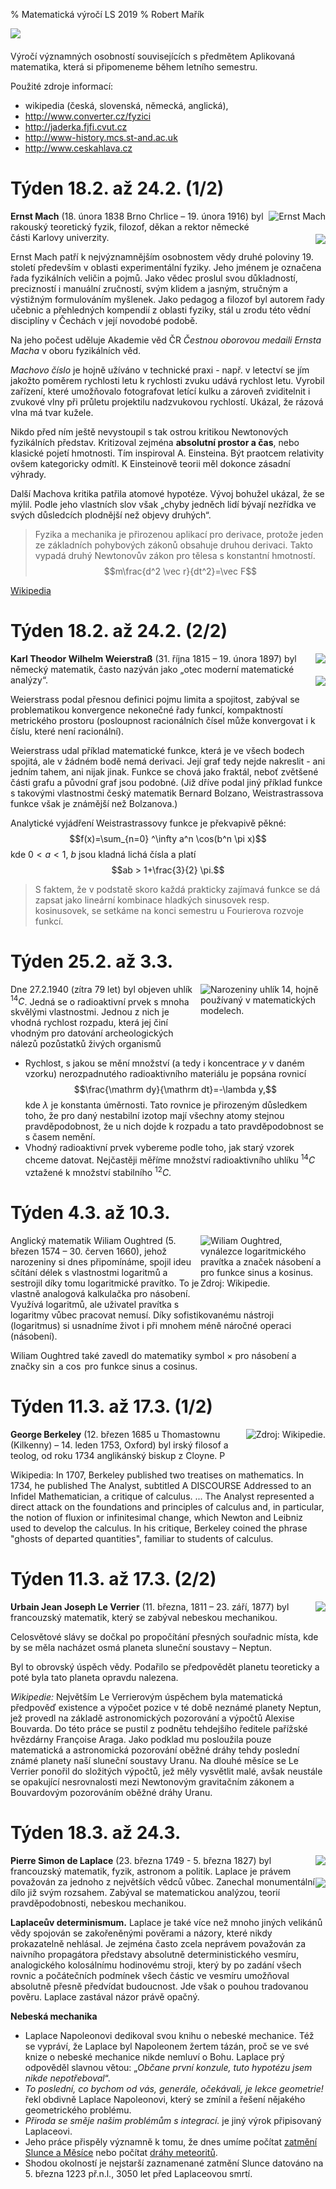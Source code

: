 % Matematická výročí LS 2019
% Robert Mařík


<img src="welcome.jpg" style="display:block; min-width:100%">


Výročí významných osobností souvisejících s předmětem Aplikovaná matematika, která si připomeneme během letního semestru.

Použité zdroje informací: 

* wikipedia (česká, slovenská, německá, anglická), 
* http://www.converter.cz/fyzici
* http://jaderka.fjfi.cvut.cz
* http://www-history.mcs.st-and.ac.uk
* http://www.ceskahlava.cz


<style>
img, .caption {clear: both; max-width:200px; float: right; padding-bottom:20px;}

.caption {display:none;}

p {align:justify;}

h2 {color: #006131; font-size:110%;}
</style>


# Týden 18.2. až 24.2. (1/2)


![Ernst Mach](Mach.jpg)
![](Hornet.jpeg)



**Ernst Mach** (18. února 1838 Brno Chrlice – 19. února 1916) byl rakouský teoretický fyzik, filozof, děkan a rektor německé části Karlovy univerzity.

Ernst Mach patří k nejvýznamnějším osobnostem vědy druhé poloviny
19. století především v oblasti experimentální fyziky. Jeho jménem je
označena řada fyzikálních veličin a pojmů. Jako vědec proslul svou
důkladností, precizností i manuální zručností, svým klidem a jasným,
stručným a výstižným formulováním myšlenek. Jako pedagog a filozof byl
autorem řady učebnic a přehledných kompendií z oblasti fyziky, stál u
zrodu této vědní disciplíny v Čechách v její novodobé podobě.

Na jeho počest uděluje Akademie věd ČR *Čestnou oborovou medaili
Ernsta Macha* v oboru fyzikálních věd.


*Machovo číslo* je hojně užíváno v technické praxi - např. v letectví
se jím jakožto poměrem rychlosti letu k rychlosti zvuku udává rychlost
letu. Vyrobil zařízení, které umožňovalo fotografovat letící kulku a
zároveň zviditelnit i zvukové vlny při průletu projektilu nadzvukovou
rychlostí. Ukázal, že rázová vlna má tvar kužele.

Nikdo před ním ještě nevystoupil s tak ostrou kritikou Newtonových
fyzikálních představ. Kritizoval zejména **absolutní prostor a čas**, nebo
klasické pojetí hmotnosti. Tím inspiroval A. Einsteina.  Být praotcem
relativity ovšem kategoricky odmítl. K Einsteinově teorii měl dokonce
zásadní výhrady.

Další Machova kritika patřila atomové hypotéze. Vývoj bohužel ukázal, že
se mýlil.  Podle jeho vlastních slov však „chyby jedněch lidí bývají
nezřídka ve svých důsledcích plodnější než objevy druhých“.

> Fyzika a mechanika je přirozenou aplikací pro derivace, protože jeden
> ze základních pohybových zákonů obsahuje druhou derivaci. Takto vypadá
> druhý Newtonovův zákon pro tělesa s konstantní hmotností.
> $$m\frac{d^2 \vec r}{dt^2}=\vec F$$

[Wikipedia](http://cs.wikipedia.org/wiki/Ernst_Mach)


# Týden 18.2. až 24.2. (2/2)

![](Weierstrass.jpeg)
![](Weierstrass_function.png)

**Karl Theodor Wilhelm Weierstraß** (31. října 1815 – 19. února 1897) byl německý matematik, často nazýván jako „otec moderní matematické analýzy“.

Weierstrass podal přesnou definici pojmu limita a spojitost, zabýval
se problematikou konvergence nekonečné řady funkcí, kompaktností
metrického prostoru (posloupnost racionálních čísel může konvergovat i
k číslu, které není racionální).


Weierstrass udal příklad matematické funkce, která je ve všech bodech
spojitá, ale v žádném bodě nemá derivaci. Její graf tedy nejde
nakreslit - ani jedním tahem, ani nijak jinak. Funkce se chová jako
fraktál, neboť zvětšené části grafu a původní graf jsou podobné. (Již
dříve podal jiný příklad funkce s takovými vlastnostmi český matematik
Bernard Bolzano, Weistrastrassova funkce však je známější než
Bolzanova.)

Analytické vyjádření Weistrastrassovy funkce je překvapivě pěkné:
$$f(x)=\sum_{n=0} ^\infty a^n \cos(b^n \pi x)$$
kde
$0<a<1$, $b$ jsou kladná lichá čísla a platí
$$ab > 1+\frac{3}{2} \pi.$$

> S faktem, že v podstatě skoro každá prakticky zajímavá funkce se dá
> zapsat jako lineární kombinace hladkých sinusovek resp. kosinusovek,
> se setkáme na konci semestru u Fourierova rozvoje funkcí.


# Týden 25.2. až 3.3.

![Narozeniny uhlík 14, hojně používaný v matematických modelech.](dort.jpg)

Dne 27.2.1940 (zítra 79 let) byl objeven uhlík $^{14}C$. Jedná se o radioaktivní prvek s mnoha skvělými vlastnostmi. Jednou z nich je vhodná rychlost rozpadu, která jej činí vhodným pro datování  archeologických nálezů pozůstatků živých organismů

* Rychlost, s jakou se mění množství (a tedy i koncentrace $y$ v daném
  vzorku) nerozpadnutého radioaktivního materiálu je popsána rovnicí
  $$\frac{\mathrm dy}{\mathrm dt}=-\lambda y,$$
  kde $\lambda$ je konstanta úměrnosti. Tato rovnice je přirozeným
  důsledkem toho, že pro daný nestabilní izotop mají všechny atomy
  stejnou pravděpodobnost, že u nich dojde k rozpadu a tato
  pravděpodobnost se s časem nemění.
* Vhodný radioaktivní prvek vybereme podle toho, jak starý vzorek
  chceme datovat. Nejčastěji měříme množství radioaktivního uhlíku
  $^{14}C$ vztažené k množství stabilního $^{12}C$. 




# Týden 4.3. až 10.3.  

![Wiliam Oughtred, vynálezce logaritmického pravítka a značek násobení a pro funkce sinus a kosinus. Zdroj: Wikipedie.](Oughtred.jpg)


Anglický matematik Wiliam Oughtred (5. březen 1574 – 30. červen 1660),
jehož narozeniny si dnes připomínáme, spojil ideu sčítání délek s
vlastnostmi logaritmů a sestrojil díky tomu logaritmické pravítko. To
je vlastně analogová kalkulačka pro násobení. Využívá logaritmů, ale
uživatel pravítka s logaritmy vůbec pracovat nemusí. Díky
sofistikovanému nástroji (logaritmus) si usnadníme život i při mnohem
méně náročné operaci (násobení).

Wiliam Oughtred také zavedl do matematiky symbol $\times$ pro násobení
a značky $\sin$ a $\cos$ pro funkce sinus a cosinus.

# Týden 11.3. až 17.3. (1/2)

![Zdroj: Wikipedie.](Berkeley.jpg)


**George Berkeley** (12. březen 1685 u Thomastownu (Kilkenny) – 14. leden 1753, Oxford) byl irský filosof a teolog, od roku 1734 anglikánský biskup z Cloyne. P

Wikipedia: In 1707, Berkeley published two treatises on
mathematics. In 1734, he published The Analyst, subtitled A DISCOURSE
Addressed to an Infidel Mathematician, a critique of calculus. ...
The Analyst represented a direct attack on the foundations and
principles of calculus and, in particular, the notion of fluxion or
infinitesimal change, which Newton and Leibniz used to develop the
calculus. In his critique, Berkeley coined the phrase "ghosts of
departed quantities", familiar to students of calculus.

</div>

# Týden 11.3. až 17.3.  (2/2)

![](Verrier.jpg)

**Urbain Jean Joseph Le Verrier** (11. března, 1811 – 23. září, 1877)
  byl francouzský matematik, který se zabýval nebeskou mechanikou.

Celosvětové slávy se dočkal po propočítání přesných souřadnic místa,
kde by se měla nacházet osmá planeta sluneční soustavy – Neptun.

Byl to obrovský úspěch vědy. Podařilo se předpovědět planetu
teoreticky a poté byla tato planeta opravdu nalezena.

*Wikipedie:* Největším Le Verrierovým úspěchem byla matematická předpověď existence
a výpočet pozice v té době neznámé planety Neptun, jež provedl na
základě astronomických pozorování a výpočtů Alexise Bouvarda. Do této
práce se pustil z podnětu tehdejšího ředitele pařížské hvězdárny
Françoise Araga. Jako podklad mu posloužila pouze
matematická a astronomická pozorování oběžné dráhy tehdy poslední
známé planety naší sluneční soustavy Uranu. Na dlouhé měsíce se Le
Verrier ponořil do složitých výpočtů, jež měly vysvětlit malé, avšak
neustále se opakující nesrovnalosti mezi Newtonovým gravitačním
zákonem a Bouvardovým pozorováním oběžné dráhy Uranu.



# Týden 18.3. až 24.3.


![](Laplace.jpg)
![](bolid.jpg)


**Pierre Simon de Laplace** (23. března 1749 - 5. března 1827) byl francouzský matematik, fyzik, astronom a politik. 
Laplace je právem považován za jednoho z největších vědců
vůbec. Zanechal monumentální dílo již svým rozsahem.  Zabýval se
matematickou analýzou, teorií pravděpodobnosti, nebeskou mechanikou.

**Laplaceův determinismum.** Laplace je také více než mnoho jiných
velikánů vědy spojován se zakořeněnými pověrami a názory, které nikdy
prokazatelně nehlásal. Je zejména často zcela neprávem považován za
naivního propagátora představy absolutně deterministického vesmíru,
analogického kolosálnímu hodinovému stroji, který by po zadání všech
rovnic a počátečních podmínek všech částic ve vesmíru umožňoval
absolutně přesně předvídat budoucnost. Jde však o pouhou tradovanou
pověru. Laplace zastával názor právě opačný.

**Nebeská mechanika**

* Laplace Napoleonovi dedikoval svou knihu o nebeské mechanice. Též se
  vypráví, že Laplace byl Napoleonem žertem tázán, proč se ve své
  knize o nebeské mechanice nikde nemluví o Bohu. Laplace prý
  odpověděl slavnou větou: „*Občane první konzule, tuto hypotézu jsem
  nikde nepotřeboval*“.
* *To poslední, co bychom od vás, generále, očekávali, je lekce
   geometrie!* řekl obdivně Laplace Napoleonovi, který se zmínil a
   řešení nějakého geometrického problému.
* *Přiroda se směje našim problémům s integrací.* je jiný výrok připisovaný Laplaceovi.
* Jeho práce přispěly významně k tomu, že dnes umíme počítat [zatmění
  Slunce a Měsíce](http://astro.sci.muni.cz/zatmeni/)  nebo počítat [dráhy
  meteoritů](http://www.astro.cz/clanek/6538).
* Shodou okolností je nejstarší zaznamenané zatmění Slunce datováno na 5. března 1223 př.n.l., 3050 let před Laplaceovou smrtí.







<!-- 
# Týden 26.2. až 4.3.  (1/2)


![](Cantor.jpg)

**Georg Ferdinand Ludwig Philipp Cantor** 
(3. března 1845 Petrohrad až 6. ledna, 1918 Halle), byl významný německý
matematik a logik.

Definoval reálná čísla!

Zakladel teorie množiny. Studoval "škaredé" množiny (např. Cantorovo
diskontinuum), dnes zahrnuté mezi fraktály.

Dokázal větu dnes pojmenovanou po něm, která říká, že (silně
zjednodušeno) množina všech podmnožin dané množiny obsahuje více prvků
než původní množina. To je celkem zřejmé pro konečné množiny, ale
revolučnost této věty je v tom, že platí i pro nekonečné množiny. V
konečném důsledku to znamená, že existuje více nekonečen než jedno.
Dokázal větu, že počet bodů na úsečce je „stejný“ jako počet bodů ve
čtverci resp. v krychli jakékoli (spočetné) dimenze. Je to natolik
paradoxní tvrzení, že i sám Cantor se svému důkazu podivoval a napsal
Dedekindovi: Vidím to před sebou, ale nemohu tomu uvěřit.

# Týden 26.2. až 4.3.  (2/2)


![](Hamann.jpg)
![](meR27.jpg)
![](Curta.jpg)

**Christel Hamann**
(27. února 1870 až 9. června 1948) německý inženýr.

* sestrojil hned několik konstrukčně odlišných komerčně úspěšných kalkulátorů, které dokázaly samočinně dělit,
* sestrojil první kalkulátor který dokázal všechny čtyři základní aritmetické operace provádět plně automaticky, bez zásahu uživatele (Mercedes Euklid)
* sestrojil kalkulátor velice kompaktního provedení, který později sloužil jako předobraz prvního (a jediného) kapesního mechanického kalkulátoru (Curta vynálezce Curta Herzstarka).



# Týden 5.3. až 11.3.  (2/3)

![](Bush.jpg)

**Vannevar Bush** (11. března 1890 – 30. června 1974) byl americký
vědec, státní úředník, vizionář, profesor MIT, viceprezident MIT a
děkan z jedné fakult.

V roce 1927 zkonstruoval analyzátor diferenciálních rovnic --
mechanický počítač na řešení diferenciálních rovnic a jejich soustav.

[Video 1](https://youtu.be/TQj3PsSDoUo), [Video 2](https://youtu.be/hIinz4fKGpo)

Účastnil se projektu Manhattan.  Patřil mezi nejvlivnější vědce ve
Spojených státech amerických. Byl tak významný, že o něm tehdy jeden z
vědců prohlásil: „Z mužů, jejichž smrt by pro USA byla v létě 1940
největší katastrofou, by byl na prvním místě pan prezident a
Dr. Vannevar Bush na místě druhém či třetím.“

V roce 1945 navrhl projekt zařízení Memex, fungujícího na princípu
hypertextu. Tím se zařadil mezi vizionáře, kteří nastínili funkci
dnešního Internetu.


# Týden 5.3. až 11.3.  (3/3)


![](Gamow.jpg)

**George Gamow** (4. března 1904 – 20. srpna 1968) byl americký fyzik
  původem z Ukrajiny. Zabýval se kvantovou mechanikou, atomovou a
  jadernou fyzikou, astrofyzikou a kosmologií. Koncem 40.let také
  předpověděl, že by celý vesmír mělo rovnoměrně vyplňovat chladné
  mikrovlnné záření, které je pozůstatkem prvotního výbuchu. Jeho
  revoluční myšlenka: ,,Náš vesmír je vlastně obrovská exploze, která
  pokračuje dodnes!" Jako první přišel s teorií vzniku vesmíru, kterou
  jeho odpůrce Hoyle posměšně označil jako „velký třesk“.

George Gamow byl velkým popularizátorem moderní fyziky a vědy vůbec. V
zimě roku 1938 napsal krátkou, vědecko-fantastickou povídku, v níž se
pokoušel populárně vysvětlit základní myšlenky teorie zakřiveného
prostoru a expandujícího vesmíru. V povídce se rozhodl zvětšit
existující relativistické efekty do takové míry, aby je mohl snadno
pozorovat hrdina povídky C.G.H. Tompkins, bankovní úředník zajímající
se o moderní vědu (iniciály pana Tompkinse vznikly ze tří základních
fyzikálních konstant – rychlosti světla c, gravitační konstanty G a
Planckovy kvantové konstanty h).

Tak se v časopise Discovery objevila řada povídek o panu Tompkinsovi,
v nichž byla popularizována teorie relativity a kvantová teorie. V
roce 1940 vydavatelství navrhlo Gamowovi, aby články dále rozšířil o
několik dalších povídek a vydal je jako knihu. Kniha vyšla pod názvem
Pan Tompkins v říši divů v roce 1940. Kniha vyšla i v češtině.


# Týden 12.3. až 18.3.


![](Einstein.jpg)
![](Einstein_vysvedceni.jpg)


**Albert Einstein** (14. 3. 1879 – 18. 4. 1955) byl teoretický fyzik,
jeden z nejvýznamnějších vědců všech dob. Poté, co zformuloval
obecnou teorii relativity, se stal známým po celém světě, což je pro
vědce nevídaný úspěch. V pozdějších letech jeho sláva zastínila
ostatní vědce a Einstein se stal synonymem pro člověka s velmi vysokou
inteligencí nebo zkrátka génia. 

Nobelovu cenu získal Albert Einstein v roce 1922 za objev zákona
fotoelektrického jevu. I když k tomu Královská švédská akademie
zároveň dodala poněkud neurčité zdůvodnění, které znělo “jako uznání
za práce pro rozvoj teoretické fyziky”, jeho teorie relativity, jeden
z nejbrilantnějších objevů lidského ducha, nikdy Nobelovou cenou
oceněna nebyla.



Jde o jednoho z mála vědců, jehož tvář je slavnější než tvář hereček
či politiků. Není tedy divu, že si Einsteinovo jméno vypůjčují různé
anekdoty, příběhy, legendy. 
Rozšířeným mýtem je, že se Einstein **nedostal na vysokou školu**.
Skutečnost je taková, že se na prestižní švýcarskou vysokou školu
hlásil v patnácti letech, tedy s dvouletým předstihem, což staví jeho
výkon u přijímacího řízení do zcela jiného světla.
Další mýtus tvrdí, že Einstein **propadal z matematiky**. I samotný Einstein se v roce 1935 pobavil, když mu kolega na
Princentonské univerzitě ukázal článek v novinách: "Největší žijící
  matematik propadal z matematiky." 
Původ mýtu o propadajícím Einsteinovi je v odlišném systému známkování
v tehdejší době. Einsteinovo maturitní vysvědčení totiž hodnotí
výborný výsledek šestkou, zatímco jednička je známkou nejhorší.
**Z matematiky, fyziky, geometrie i deskriptivní geometrie měl
  u maturity Einstein šestky, tedy prošel na výbornou.**


# Týden 26.3. až 1.4. (1/3)

![](Newton.jpg)


**Isaac Newton** (25. 12. 1642 – 20.3. 1727 v Londýně - bráno podle
  kalendáře platného v Newtonově době, 4. ledna 1643 až 31.3. 1727
  podle současného kalendáře) byl anglický fyzik, matematik, astronom,
  přírodní filosof, alchymista a teolog, jenž bývá často považován za
  jednu z nejvlivnějších osob v dějinách lidstva. Jeho publikace
  Philosophiæ Naturalis Principia Mathematica, vydaná v roce 1687,
  položila základy klasické mechaniky a dnes bývá řazena mezi
  nejdůležitější knihy v historii vědy. Newton v ní popisuje zákon
  všeobecné gravitace a tři zákony pohybu, které se na další tři
  staletí staly základem vědeckého pohledu na fyzický vesmír. Newton
  propojil Keplerovy zákony pohybu planet s vlastní teorií gravitace a
  dokázal, že pohyb předmětů na Zemi se řídí stejnými pravidly jako
  pohyb vesmírných těles.


> Jestliže jsem viděl dále, bylo to proto, že jsem stál na ramenou obrů.


Úspěšně vedl anglickou Královskou společnost, jež se stala v jeho době
nejprestižnější vědeckou institucí světa.

## Druhý Newtonův zákon (zákon síly)

*Jestliže na těleso působí síla, pak se těleso pohybuje se zrychlením,
které je přímo úměrné působící síle a nepřímo úměrné hmotnosti
tělesa.*

Obecněji bývá zákon síly vyjadřován tak, že síla $\vec{F}$ je rovna
časové změně hybnosti $\vec{p}$, což lze matematicky vyjádřit jako
$\vec{F}=\frac{\mathrm{d} \vec{p}}{\mathrm{d}t}$. Protože
$\vec{p}=m\vec{v}$, $m$ je v newtonovské fyzice konstantní a $\vec{v}=\frac{\mathrm{d}\vec r}{\mathrm {d}t}$, dostáváme
$\vec{F}=m\frac{\mathrm{d^2} \vec{r}}{\mathrm{d}t^2}=m\ddot{\vec{r}}$. 

# Týden 26.3. až 1.4. (2/3)

![](kometa.jpg)

* Dne 27.3.2134 bude výrazné přiblížení Halleyovy komety slibující úchvatnou podívanou (odhad chyby je v řádu hodin).
* Do té doby bude ještě přiblížení v roce 2061, kdy ale bude špatně pozorovatelná.
* V roce 2134 dojde vinou výrazného přiblížení k ovlivnění dráhy komety a další dráha je predikována již s velkou nejistotou.


# Týden 26.3. až 1.4. (3/3)

![](srw.jpg)

![](hidden_figures.jpg)

Dne 1. dubna 1952 byl podán patent US2736494 A na kalkulátor, který uměl
plně automaticky počítat druhou odmocninu. Naprosto udivil svět, do té
doby se odmocnina počítala velmi komplikovaně a zdlouhavě opakovaným
odečítáním a využitím vztahu
$$\sum_{i=1}^n (2i-1)=n^2,$$
který říká, že součet prvních $n$ lichých čísel je roven $n^2$. 

Kalkulátor Friden je krátce k vidění ve filmu Skrytá čísla (do kin v
ČR zatím nešel).

Friden SRW ve skutečnosti počítal odmocninu také zdlouhavě a postupným
odečítáním, ale pracoval plně automaticky a počítal podle vztahu
$$\sum_{i=1}^n (10i-5)=5n^2,$$ tj. používal pětinásobek výše uvedeného
vzorce. Důvod je ten, že posloupnost $$1,\ 3,\ 5,\ 7,\ 9,\ 11,\ 13,\
15,\ 17,\ 19$$ je komplikovanější, než její pětinásobky $$5,\ 15,\ 25,\
35,\ 45,\ 55,\ 65,\ 75,\ 85,\ 95.$$


# Týden 9.4. až 15.4.

![](Euler.jpg)


**Leonhard Paul Euler** 
(15. dubna 1707 Basilej, Švýcarsko – 18. září 1783 Petrohrad, Rusko)
byl švýcarský matematik a fyzik. Je považován za nejlepšího matematika
18. století a za jednoho z nejlepších matematiků vůbec. Eulerův vliv
na matematiku vyjadřuje výrok připisovaný Pierru Simonu de Laplaceovi:
*„Čtěte Eulera, čtěte Eulera, je to učitel nás všech.“*

Eulerovo dílo nemá v matematice obdoby. Napsal 865 prací, od
jednotlivých pojednání po rozsáhlé učebnice. Jeho díla se vyznačují
přesným vyjadřováním a přehlednou symbolikou - dnešní způsob značení
matematických pojmů je téměř stejný jako Eulerův.

Jako první použil pojem „imaginární číslo“ pro druhou odmocninu ze
záporného čísla. Zavedl například označení $f(x)$ pro funkci.

Jeho a Fermatovy práce s obrovskými prvočísly (v té době pro praktické
aplikace nepoužitelné) jsou dnes základem alogritmů pro bezpečnou komunikaci
na Internetu.

Během kariéry se Eulerovi zhoršil zrak, ke konci života byl téměř
slepý.  Jeho slepota neměla ale téměř žádný vliv na jeho produktivitu,
kompenzoval ji svými počtářskými schopnostmi a fotografickou pamětí.

# Týden 23.4. až 29.5.


![](Godel.png)


**Kurt Gödel** (28. dubna 1906, Brno – 14. ledna 1978, Princeton, USA)
byl matematik rakouského původu, který se stal jedním z
nejvýznamnějších logiků všech dob. Významné jsou i jeho příspěvky ve
fyzice a ve filosofii matematiky.

V roce 1931 publikoval dvě věty o neúplnosti axiomatických formálních
systémů s aritmetikou. Prostřednictvím těchto vět ukázal, že není
možné navrhnout soubor axiomů, které by byly dostačující pro
zodpovězení každé otázky, kterou lze klást a formulovat uvnitř
formálního systému s aritmetikou. Tyto věty ukončily více než
padesátileté úsilí logiků a matematiků úplně formalizovat matematiku: vždy zůstanou nedokazatelná tvrzení a navíc není možno uvnitř axiomatického systému dokázat jeho  bezespornost.

Gödelův výsledek znamenal zlom v matematice 20. století, neboť ukázal, že v principu nikdy nebude možné sestrojit počítač a program, který by zodpověděl všechny matematické otázky.

Jako docent a později profesor na Institutu pokročilých studií v
Princetonu se intenzivně věnoval filosofii a pod vlivem Alberta
Einsteina, svého tamějšího blízkého přítele, i fyzice. 
Originálním způsobem obohatil Einsteinovu obecnou teorii relativity
formulováním a nalezením kosmologického modelu rotujícího vesmíru
umožňujícího **cestování časem**. Otevřel tak dodnes neuzavřené diskuse o
tom, zda takové cestování neodporuje fyzikálním či filozofickým
principům, popř. zda by mohlo být technicky realizováno.

Stal se legendou pro své objevy a vyhledávanou osobou, od níž se
očekávaly další převratné výsledky. To nemělo dobrý vliv na plachého,
uzavřeného a pečlivého až puntičkářského samotáře, kterým se postupně
stal. Chatrné zdraví, traumatizující
zážitky z období nacismu i tlak na výkon člověka s pověstí génia se
podepsaly na jeho psychosomatických potížích, které se stářím a
odchodem vrstevníků a blízkých přátel prohlubovaly.

-->
<!--

# Týden 20.2. až 26.2.
![](Gauss.jpg)

**Johann Carl Friedrich Gauss** (30. dubna 1777 – 23. února 1855) byl
  slavný německý matematik a fyzik. Zabýval se mimo jiné geometrií,
  matematickou analýzou, teorií čísel, astronomií, elektrostatikou,
  geodézií a optikou. Silně ovlivnil většinu z těchto oborů.


  Svými současníky byl nazýván **kníže matematiků**. Měl spíše
  samotářskou povahu, nevyhledával zábavu ve společnosti, pracoval i
  bydlel na hvězdárně, měl málo přátel, ale vřelá přátelství. Takřka
  necestoval ani po Německu, vedl však velmi rozsáhlou korespondenci.


Gaussem vyvinutá metoda výpočtu eliptických oběžných drah planet mu
umožnila stanovit polohu asteroidu Ceres s takovou přesností, že byl
1. ledna 1802 na nebi nalezen téměř celý rok po tom, co se ztratil
teleskopům pozorovatelů. Tento úspěch se stal neuvěřitelnou senzací a
učinil Gausse známým po celé Evropě jako nejlepšího astronoma v
lidské historii!

Koluje spousta historek o jeho brzké genialitě. Známým příběhem je
epizoda s učitelem J. G. Büttnerem na základní škole, který svým žákům
zadal, aby se pokusili spočítat součet všech čísel od 1 do 100. Mladý
Gauss odpověděl během chvilky, čímž udivil nejen Büttnera, ale i jeho
asistenta Martina Bartelse. Gauss si uvědomil, že sečtením opačných
prvků z řady čísel dostane vždy stejný výsledek: $1 + 100 = 101$, $2 +
99 = 101$, $3 + 98 = 101$, atd., což dohromady dává $50 \times 101 =
5050$.

O všech histrokách z Gaussova života se dá pochybovat, jeho genialita
je však nezpochybnitelná.  Při výpočtech údajně nepoužíval
logaritmické tabulky, protože by jej zdržovaly. Raději logaritmy
počítal z hlavy.

# Týden 27.2. až 5.3. (1/2)



# Týden 27.2. až 5.3. (2/2)


![](Gamow.jpg)

**George Gamow** (4. března 1904 – 20. srpna 1968) byl americký fyzik
  původem z Ukrajiny. Zabýval se kvantovou mechanikou, atomovou a
  jadernou fyzikou, astrofyzikou a kosmologií. Koncem 40.let také
  předpověděl, že by celý vesmír mělo rovnoměrně vyplňovat chladné
  mikrovlnné záření, které je pozůstatkem prvotního výbuchu. Jeho
  revoluční myšlenka: ,,Náš vesmír je vlastně obrovská exploze, která
  pokračuje dodnes!" Jako první přišel s teorií vzniku vesmíru, kterou
  jeho odpůrce Hoyle posměšně označil jako „velký třesk“.

George Gamow byl velkým popularizátorem moderní fyziky a vědy vůbec. V
zimě roku 1938 napsal krátkou, vědecko-fantastickou povídku, v níž se
pokoušel populárně vysvětlit základní myšlenky teorie zakřiveného
prostoru a expandujícího vesmíru. V povídce se rozhodl zvětšit
existující relativistické efekty do takové míry, aby je mohl snadno
pozorovat hrdina povídky C.G.H. Tompkins, bankovní úředník zajímající
se o moderní vědu (iniciály pana Tompkinse vznikly ze tří základních
fyzikálních konstant – rychlosti světla c, gravitační konstanty G a
Planckovy kvantové konstanty h).

Tak se v časopise Discovery objevila řada povídek o panu Tompkinsovi,
v nichž byla popularizována teorie relativity a kvantová teorie. V
roce 1940 vydavatelství navrhlo Gamowovi, aby články dále rozšířil o
několik dalších povídek a vydal je jako knihu. Kniha vyšla pod názvem
Pan Tompkins v říši divů v roce 1940. Kniha vyšla i v češtině.



# Týden 14.3. až 20.3.


# Týdny 20.3. až 3.4. (1/2)


![](Newton.jpg)


**Isaac Newton** (25. 12. 1642 – 20.3. 1727 v Londýně - bráno podle
  kalendáře platného v Newtonově době, 31.3. 1727 podle současného
  kalendáře) byl anglický
  fyzik, matematik, astronom, přírodní filosof, alchymista a teolog,
  jenž bývá často považován za jednu z nejvlivnějších osob v dějinách
  lidstva. Jeho publikace Philosophiæ Naturalis Principia Mathematica,
  vydaná v roce 1687, položila základy klasické mechaniky a dnes bývá
  řazena mezi nejdůležitější knihy v historii vědy. Newton v ní
  popisuje zákon všeobecné gravitace a tři zákony pohybu, které se na
  další tři staletí staly základem vědeckého pohledu na fyzický
  vesmír. Newton propojil Keplerovy zákony pohybu planet s vlastní
  teorií gravitace a dokázal, že pohyb předmětů na Zemi se řídí
  stejnými pravidly jako pohyb vesmírných těles.

Úspěšně vedl anglickou Královskou společnost, jež se stala v jeho době
nejprestižnější vědeckou institucí světa.

## Druhý Newtonův zákon (zákon síly)

*Jestliže na těleso působí síla, pak se těleso pohybuje se zrychlením, které je přímo úměrné působící síle a nepřímo úměrné hmotnosti tělesa.*

Obecněji bývá zákon síly vyjadřován tak, že síla $\vec{F}$ je rovna
časové změně hybnosti $\vec{p}$, což lze matematicky vyjádřit jako
$\vec{F}=\frac{\mathrm{d} \vec{p}}{\mathrm{d}t}$. Protože
$\vec{p}=m\vec{v}$, $m$ je v newtonovské fyzice konstantní a $\vec{v}=\frac{\mathrm{d}\vec r}{\mathrm {d}t}$, dostáváme
$\vec{F}=m\frac{\mathrm{d^2} \vec{r}}{\mathrm{d}t^2}=m\ddot{\vec{r}}$. 


# Týden 20.3. až 3.4. (2/2)

![](srw.jpg)

![](hidden_figures.jpg)


Dne 1. dubna 1952 byl podán patent US2736494 A na kalkulátor, který uměl
plně automaticky počítat druhou odmocninu. Naprosto udivil svět, do té
doby se odmocnina počítala velmi komplikovaně a zdlouhavě opakovaným
odečítáním a využitím vztahu
$$\sum_{i=1}^n (2i-1)=n^2,$$
který říká, že součet prvních $n$ lichých čísel je roven $n^2$. 

Kalkulátor Friden je krátce k vidění ve filmu Skrytá čísla (do kin květen
2017).

Friden SRW ve skutečnosti počítal odmocninu také zdlouhavě a postupným
odečítáním, ale pracoval plně automaticky a počítal podle vztahu
$$\sum_{i=1}^n (10i-5)=5n^2,$$ tj. používal pětinásobek výše uvedeného
vzorce. Důvod je ten, že posloupnost $$1,\ 3,\ 5,\ 7,\ 9,\ 11,\ 13,\
15,\ 17,\ 19$$ je komplikovanější, než její pětinásobky $$5,\ 15,\ 25,\
35,\ 45,\ 55,\ 65,\ 75,\ 85,\ 95.$$

# Týden 3.4. až 9.4. 

![](Abel.jpg)

**Niels Henrik Abel** (5. srpna 1802 – 6. dubna 1829) byl norský
matematik, který významně ovlivnil teorii funkcí a teorii grup. Známý
je svým důkazem nemožnosti obecného řešení rovnic pátého stupně pomocí
vzorců s odmocninami. Významných výsledků dosáhl během pouhých šesti
let svého produktivního života.

(zdroj: Wikipedie)


# Týden 10.4. až 16.4.

![](Euler.jpg)


**Leonhard Paul Euler** 
(15. dubna 1707 Basilej, Švýcarsko – 18. září 1783 Petrohrad, Rusko)
byl švýcarský matematik a fyzik. Je považován za nejlepšího matematika
18. století a za jednoho z nejlepších matematiků vůbec. Eulerův vliv
na matematiku vyjadřuje výrok připisovaný Pierru Simonu de Laplaceovi:
*„Čtěte Eulera, čtěte Eulera, je to učitel nás všech.“*

Eulerovo dílo nemá v matematice obdoby. Napsal 865 prací, od
jednotlivých pojednání po rozsáhlé učebnice. Jeho díla se vyznačují
přesným vyjadřováním a přehlednou symbolikou - dnešní způsob značení
matematických pojmů je téměř stejný jako Eulerův.

Jako první použil pojem „imaginární číslo“ pro druhou odmocninu ze
záporného čísla. Zavedl například označení $f(x)$ pro funkci.

Jeho a Fermatovy práce s obrovskými prvočísly (v té době pro praktické
aplikace nepoužitelné) jsou dnes základem alogritmů pro bezpečnou komunikaci
na Internetu.

Během kariéry se Eulerovi zhoršil zrak, ke konci života byl téměř
slepý.  Jeho slepota neměla ale téměř žádný vliv na jeho produktivitu,
kompenzoval ji svými počtářskými schopnostmi a fotografickou pamětí.

-->

<!--

# Týden 20.3. až 27.3. (2/2)

![](Erdos.jpg)

**Pál Erdős** (26.března 1913 - 20.září 1996), křestní jméno někdy
uváděné Paul, je jeden ze světově nejproslulejších matematiků
20. století. Proslavil se (kromě své excentričnosti a neustálých
přesunů mezi různými výzkumnými institucemi po celém světě) především
rozsáhlými objevy v oborech teorie grafů, kombinatorika, teorie množin
a teorie pravděpodobnosti.

Paul Erdős patřil do skupiny známých maďarsko-židovských fyziků a
matematiků z Budapešti. Patřili sem i Leo Szilárd, Edward Teller, John
von Neumann a Eugene Paul Wigner. Jejich američtí kolegové je kvůli
jakoby „nadpozemským“ schopnostem nazývali „The Martians“ (Marťani).

Většinu života strávil Erdős cestováním z místa na místo mezi
matematickými konferencemi a domovy svých spolupracovníků (**My brain
is open!**) Obvykle se zdržel pouze na dobu nutnou k vyřešení
problému, na kterém zrovna pracoval (**We'll continue tomorrow — if I
live.**) za podpory obrovského množství kávy(Alfréd Rényi: **A
mathematician is a machine for turning coffee into theorems**), a
přesunul se opět jinam (**Another roof, another proof.**).

Napsal 1500 článků, vetšinou se spoluautory, kterých bylo 511. Jeho
způsob práce a fakt, že stovky matematiků po celém světě jsou
podepsáni pod různými články a výsledky jako jeho spoluautoři, se stal
nesmrtelný zavedením pojmu Erdősovo číslo. (Paul Erdős má erdősovo
číslo 0, jeho spoluautoři 1, spoluautoři jeho spoluautorů 2 atd.)
Existuje odhad, že 90 procent aktivních matematiků má Erdösovo číslo
menší než 8. 

Kvůli své naprosté nesamostatnosti nebyl snadným hostem a manželky
matematiků bývaly zpravidla po těch několika dnech pečování o Paula
totálně vyčerpané. Stejně tak bývali vyčerpaní i jeho kolegové,
protože P. Erdös příliš mnoho nespal, časně ráno už svého hostitele
budil nesnesitelným rámusem v kuchyni či koupelně a ohlašoval tím
nástup k další intenzivní práci.


Vytvořil svůj speciální jazyk - "erdöštinu" - který se ujal v
matematických kruzích po celém světě. Komunisté byli *people on the
long wavelength*, protože červené světlo má dlouhou vlnovou
délku. Také měl speciální termín pro děti a vše malé *epsilon*, pro
ženy *bosses* a pro muže *slaves*, pro hudbu *noise* a pro alkohol
*poison*. *Give me an epsilon of poison* byla žádost o kapku vína.



Spojovalo jej velmi silné pouto s matkou. Jeho dvě sestry totiž
zemřely na spálu, když byla matka s malým Paulem v porodnici. Matka se
ze ztráty nikdy nevzpamatovala a o Paula se vždy přehnaně bála. Není
divu, že byl nesamostatný. Traduje se, že si až do 11 let neuměl
zavázat tkaničky a že si poprvé namazal chleba máslem v Anglii na
svých doktorských studiích.

Dá se říci, že P.  Erdös zasvětil matematice život: neměl ženu ani
děti a říkával, že majetek je na obtíž (cestoval s otrhaným kufrem
naplněným sotva z třetiny a oranžovou igelitkou budapešťského
obchoďáku Centrum Áruház). Vysloužil si tím přezdívku "matematický
mnich".

[Victor Dricks, Matematický mnich: žije jen pro čísla — Erdös je považován za největšího ve svém oboru](http://dml.cz/bitstream/handle/10338.dmlcz/138900/PokrokyMFA_37-1992-5_6.pdf)

-->


<!--

# Týden 28.3. až 3.4. (1/2)

![](Landau.jpg)

**Lev Davidovič Landau** (22. ledna 1908 – 1. dubna 1968) byl sovětský
fyzik, který přispěl k rozvoji mnoha oblastí teoretické fyziky.  V
roce 1962 obdržel Nobelovu cenu za fyziku za svou práci v oboru
supratekutosti.  Specialista na fyziku pevných látek a fyziku nízkých
teplot, dále na teoretické problémy jaderné fyziky a kosmického
záření.

*http://21stoleti.cz/blog/2007/08/17/trpke-osudy-nositelu-nobelovych-cen/*: 
Vztahy mezi ním a jeho studenty jsou
naprosto neformální, přátelské a kolegiální. Jistě o tom svědčí i ta
skutečnost, že mu říkají familiérně jen Dau. On to ví a nic
nenamítá. Vlastně není o mnoho starší než oni.

*http://www.techmania.cz*: Lev Landau byl velmi náročným
pedagogem. Mezi studenty byl pravým postrachem. Uznával pouze dvě
známky – výborně a nedostatečně. Vytvořil tzv. **Landauovu bariéru**,
systém deseti neobyčejně náročných zkoušek z teoretické fyziky,
přičemž pravděpodobnost jejího proniknutí byla pouze v řádu
procent. Za celou jeho pedagogickou činnost jí prošlo jen 43 (40. byl
český fyzik Josef Kvasnica), zato vynikajících uchazečů. „**Chráním
vědu před invazí blbů.**“ prohlásil Landau, když vyházel téměř celý
ročník u zkoušky.


Tečku za jeho nadějnou a vskutku ojedinělou kariérou velkého vědce a
milého člověka udělala dopravní nehoda po níž byl na pomezí klinické
smrti (zlomenina spodiny lebeční, prasklá žebra zlomená pánev). Z
celého světa se k jeho lůžku tehdy sjížděli nejlepší
neurochirurgové. Všichni plni vůle a odhodlání zachránit život a
navrátit zdraví jednomu z největších titánů vědy.

V nemocnici v prosinci 1962 přijal od švédského velvyslance medaili a
diplom Nobelovy ceny. Poprvé byla cena předávána mimo území Švédska či
Norska. Tak velká to je úcta a zároveň míra soucitu s mužem, který
nemůže opustit nemocniční pokoj a přitom si doslova zaslouží světla
ramp.

*Ukázka Landauova humoru:* Na vědecké konferenci, kde sovětský biolog
Trofim Lysenko představoval své názory (tehdy prosazované režimem)
představoval svoje názory, se ho Landau po ukončení přednášky zeptal:
„Takže vy tvrdíte, že když krávě uřežeme ucho, a jejím potomkům také,
dříve nebo později se začnou rodit krávy bez uší?“ „Správně,“ –
odpověděl Lysenko. A Landau na to: „Tak mi prosím vysvětlete, proč se
stále ještě rodí panny?“


## Další výročí

* Stefan Banach (narozen 30. března 1892)
* Rene Descartes (narozen 31. března 1596)


# Týden 4.4. až 10.4.


![](Lagrange.jpg)


**Joseph-Louis Lagrange** 
(25. ledna 1736 – 10. dubna 1813) byl italsko-francouzský matematik a
astronom, který významně rozvinul matematickou analýzu, teorii čísel,
a klasickou a nebeskou mechaniku. Je zakladatelem oblasti matematiky
nazývané variační počet.

Lagrangeův bod je v nebeské mechanice takový bod v soustavě dvou těles
rotujících kolem společného těžiště, v němž se vyrovnávají gravitační
a odstředivé síly soustavy. Dva Lagrangeovy body soustavy Slunce-Země
které jsou blízko Země lze dobře využít pro umístění stacionárních
družic pro pozorování vesmíru. V jednom je umístěna kosmická sonda
SOHO, ve druhém kosmický dalekohled Planck a Herschelova vesmírná
observatoř.

Metoda variace konstant při řešení diferenciálních rovnic je někdy
nazývána Lagrangeovou metodou (použil ji však již dříve Euler).

## Euler-Lagrangeova rovnice (citace z [Wikipedie](http://cs.wikipedia.org/wiki/Eulerova-Lagrangeova_rovnice))
Je zadána tzv. Lagrangeova funkce  $F$ tří proměnných, která má spojité první parciální derivace, do níž je dosazena funkce $y(x)$,
 $$ F \left( x, y(x), y'(x) \right).$$

Aby funkce $y(x)$ představovala extrémálu funkcionálu $J$,
$$J = \int_a^b F(x, y(x), y'(x)) \, \mathrm{d}x,$$
musí být funkce $y(x)$ řešením následující obyčejné diferenciální rovnice zvané *Eulerova-Lagrangeova rovnice*.
$$ \frac{\partial F}{\partial y} - \frac{\mathrm{d}}{\mathrm{d}x} \frac{\partial F}{\partial y'} = 0 $$

**Příklad:** Výraz $J = \int_0^1 \left[ y'(x)^2 + 12 x y(x) \right] \,
  \mathrm{d}x$ je minimální, pokud funkce $y$ splňuje rovnici $12x - 2y'' = 0$.
-->



<!--
# Týden 18.4. až 21.4.

![](Planck.jpg)

**Max Karl Ernst Ludwig Planck** (23. dubna 1858 Kiel – 4. října 1947 Göttingen) byl německý fyzik, považovaný za jednoho ze zakladatelů kvantové teorie.

Roku 1899 objevil základní fyzikální konstantu, dnes nazývanou
Planckova konstanta. Téhož roku popsal sadu tzv. Planckových jednotek,
udávající přirozená měřítka času, prostoru a hmotnosti. O rok později
pak objevil správný zákon vyzařování černého tělesa – průlomový článek
v Annalen der Physik vyšel roku 1901. Pro vysvětlení zákona vyzařování
formuloval hypotézu kvantování energie oscilátorů. (Skutečný dosah
myšlenky kvantování si ovšem uvědomil teprve Albert Einstein o pět let
později, postuloval kvantování energie elektromagnetického pole a
touto teorií okamžitě vysvětlil fotoelektrický jev.)

Zdroj: Wikipedie

-->


<!-- 

# Týden 24.4. až 30.5.


![](Godel.png)


**Kurt Gödel** (28. dubna 1906, Brno – 14. ledna 1978, Princeton, USA)
byl matematik rakouského původu, který se stal jedním z
nejvýznamnějších logiků všech dob. Významné jsou i jeho příspěvky ve
fyzice a ve filosofii matematiky.

V roce 1931 publikoval dvě věty o neúplnosti axiomatických formálních
systémů s aritmetikou. Prostřednictvím těchto vět ukázal, že není
možné navrhnout soubor axiomů, které by byly dostačující pro
zodpovězení každé otázky, kterou lze klást a formulovat uvnitř
formálního systému s aritmetikou. Tyto věty ukončily více než
padesátileté úsilí logiků a matematiků úplně formalizovat matematiku: vždy zůstanou nedokazatelná tvrzení a navíc není možno uvnitř axiomatického systému dokázat jeho  bezespornost.

Gödelův výsledek znamenal zlom v matematice 20. století, neboť ukázal, že v principu nikdy nebude možné sestrojit počítač a program, který by zodpověděl všechny matematické otázky.

Jako docent a později profesor na Institutu pokročilých studií v
Princetonu se intenzivně věnoval filosofii a pod vlivem Alberta
Einsteina, svého tamějšího blízkého přítele, i fyzice. 
Originálním způsobem obohatil Einsteinovu obecnou teorii relativity
formulováním a nalezením kosmologického modelu rotujícího vesmíru
umožňujícího **cestování časem**. Otevřel tak dodnes neuzavřené diskuse o
tom, zda takové cestování neodporuje fyzikálním či filozofickým
principům, popř. zda by mohlo být technicky realizováno.

Stal se legendou pro své objevy a vyhledávanou osobou, od níž se
očekávaly další převratné výsledky. To nemělo dobrý vliv na plachého,
uzavřeného a pečlivého až puntičkářského samotáře, kterým se postupně
stal. Chatrné zdraví, traumatizující
zážitky z období nacismu i tlak na výkon člověka s pověstí génia se
podepsaly na jeho psychosomatických potížích, které se stářím a
odchodem vrstevníků a blízkých přátel prohlubovaly.

-->

<!--

# Týden 2.5. až 9.5. (1/2)

![](Feynman.jpg)

**Richard Phillips Feynman** (11.5.1918 - 15.2.1988) americký fyzik,
nositel Nobelovy ceny, profesor Caltechu (California Institute of
Technology, prestižní americké univerzity).

Pro celé generace studentů Caltechu reprezentoval Feynman mnohem víc
než symbol velkého fyzika a mimořádného učitele. Byl milovníkem žertů,
vášnivým hráčem na bongo, vtipálkem, recesistou, jenž s oblibou
přednášel o tom, jak otevírat zámky a dostávat se pak do sejfů.

Richard Feynman se stal legendou své doby. Přicházel na originální
řešení a nové způsoby fyzikálního pohledu. Historickou se stala jeho
přednáška *There's Always Room at the Bottom* (*Tam dole je spousta
místa*) z roku 1959, při níž své kolegy šokoval otázkou: "Proč ještě
neumíme zapsat všech dvacet čtyři svazků Encyklopedie Britanniky na
špendlíkovou hlavičku?"  V přednášce Feynman nastínil možnost
manipulace s molekulami a atomy a poprvé přednesl vizi
**nanotechnologie**. Dnes je každoročně udělována Feynmanova cena za
největší přínos v tomto oboru.

Velmi úspěšná byla Feynmanova autobiografie "Surely You're Joking,
Mr. Feynman!" ("[To snad nemyslíte
vážně!](http://www.databazeknih.cz/knihy/to-snad-nemyslite-vazne-91322)"),
která se v době svého vydání v USA dostala na všechny seznamy
bestsellerů. Feynman zde s laskavým humorem vzpomíná na léta, kdy
studovat na MIT, na své působení v Los Alamos kde pracoval na vývoji
atomové bomby a také na pozdější roky na Caltechu.

Na sklonku svého života Feynman sehrál významnou úlohu v oficiální
komisi pro vyšetřování katastrofy raketoplánu Challenger. Způsob, jak
v televizním vysílání názorně předvedl vliv nízkých teplot na ztrátu
pružnosti těsnění nádrže raketoplánu pomocí sklenice vody s ledem, byl
skvělou ukázkou jeho fenomenální schopnosti vysvětlit složité problémy
co nejjednodušším způsobem a udělal z něj mediální hvězdu.



Richard Feynman dával rád následující radu, jak se stát géniem. Měli byste neustále
udržovat ve své mysli tucet svých oblíbených problémů, i když je většinou necháte
ve stavu dřímoty. Pokaždé když uslyšíte nebo si přečtete nový trik nebo výsledek,
vyzkoušejte jej na každém z vašich dvanácti problémů, zdali to nějak pomůže. Cas od
času se skutečně strefíte a lidé pak budou říkat: „Jak to udělal? Musí to být génius."


zdroje: http://www.techmania.cz, Pokroky matematiky, fyziky a astronomie, Vol. 34 (1989) 


# Týden 2.5. až 9.5. (2/2)


## Jaroslav Kurzweil

![](Kurzweil.jpg)

**Jaroslav Kurzweil** (* 7. května 1926) je český matematik zabývající se především teorií obyčejných diferenciálních rovnic. 
Je nositelem národní ceny vlády Česká hlava 2006.

Prof. Kurzweil je tvůrcem jednoho z nejuznávanějších příspěvků české
matematiky matematice světové. Je jím součtová definice neabsolutně
konvergentního integrálu, kterou poprvé uvedl v r. 1957. Dnes se tento
integrál nazývá Henstock-Kurzweilův integrál.

Prof. Kurzweil svým integrálem pomohl k řešení otázky, co se děje s
fyzikálními systémy při rychlých nárazech, které mají odlišný směr.
To pomohlo při praktických řešeních u složitých staveb a strojů.
Zhruba po čtyřiceti letech po Kurzweilově objevu se začíná jeho pojem
integrálu naplno prosazovat a výzkum a aplikace Kurzweilova integrálu
se stávají důležitou součástí matematické analýzy.



## Další výročí: 
Gaspard Monge, Albert Abraham Michelson ("Všechny důležité fyzikální zákony a skutečnosti už jsme objevili. Jsou tak pevně dokázány, že je prakticky nemožné, aby byly nahrazeny jinými... Naše další objevy už budou spočívat pouze ve zpřesňování čísel někde na šestém místě za desetinnou čárkou.")

# Týden 10.5. až 16.5.

![](Fourier.jpg)

**Jean Baptiste Joseph Fourier** (21.3.1768 – 16.5.1830) byl
francouzský matematik a fyzik, který se nejvíce proslavil zkoumáním
Fourierových řad a jejich aplikací k problémům toků tepla. Objevitel
skleníkového efektu (1824).  Fourier je jedním ze 72 významných mužů,
jejichž jméno je zapsáno na Eiffelově věži v Paříži.

Použil jako první dnešní zápis určitých integrálů. Dbal na to, že u
všech vytahů ve fyzice musí být v pořádku fyzikální jednotky,
podstatně rozpracoval metody rozměrové analýzy.


*Hypothyroidismus:* Zúčastnil se spolu s dalšími vědci Napoleonova
tažení do Egypta. Tam začal trpět extrémní citlivostí na chlad, což
působí paradoxně s jeho pracemi o vedení tepla.


-->

<!--


# Další



## Pierre François Verhulst 

(28. 10. 1804 – 15.2.1849) 


## Georg Ferdinand Ludwig Philipp Cantor 

(3. března 1845 Petrohrad, 6. ledna, 1918 Halle), byl významný německý
matematik a logik.  Definoval reálná čísla!  Dokázal větu dnes
pojmenovanou po něm, která říká, že (silně zjednodušeno) množina všech
podmnožin dané množiny obsahuje více prvků než původní množina. To je
celkem zřejmé pro konečné množiny, ale revolučnost této věty je v tom,
že platí i pro nekonečné množiny. V konečném důsledku to znamená, že
existuje více nekonečen než jedno.  Dokázal větu, že počet bodů na
úsečce je „stejný“ jako počet bodů ve čtverci resp. v krychli jakékoli
(spočetné) dimenze. Je to natolik paradoxní tvrzení, že i sám Cantor
se svému důkazu podivoval a napsal Dedekindovi: Vidím to před sebou,
ale nemohu tomu uvěřit.


## Daniel Bernoulli 

(8. 2. 1700 - 17. 3. 1782) byl v Nizozemí narozený švýcarský fyzik a
matematik, zakladatel hydrodynamiky. Je jedním z členů rodiny
významných švýcarských matematiků a fyziků, syn Johanna
Bernoulliho. Při studiu horizontálních kmitů volně zavěšené nitě
vyřešil tzv. Besselovu diferenciální rovnici nultého řádu – jednu z
prvních diferenciálních rovnic, která nemá řešení v množině
elementárních funkcí (řešení se hledá například ve tvaru součtu
nekonečné řady funkcí).


## Norbert Wiener 

![](Wiener.jpg)

**Norbert Wiener** (26. listopadu 1894 – 18. března 1964) byl americký
  matematik, který je považován za zakladatele kybernetiky.

Norbert Wiener se narodil v coloradské Columbii v rodině polského
emigranta Lea Wienera, profesora slovanských jazyků na Harvardově
univerzitě. Jeho dětství a mládí nese všechny atributy života
„zázračného dítěte“, byť trpícího silnou krátkozrakostí: vědecké knihy
začal číst ve čtyřech letech, v devíti začal studovat střední školu,
ve čtrnácti se obdržel první stupeň akademické hodnosti, tedy
bakaláře, a v osmnácti byl na Tuftsově koleji Harvardovy univerzity
promován na doktora filozofie. S tímto titulem odjíždí díky stipendiu
pro mimořádné talenty za oceán, aby pokračoval ve studiu na anglické
Cambridge, kde se jeho učitelem stává věhlasný matematik a filozof
Bernard Russell. Díky jeho vlivu se Norbert rozhoduje, že se bude
věnovat filozofii matematiky.

Je považován za „otce kybernetiky“, nauky zkoumající abstraktní
principy komplexních systémů a způsoby přenosu a zpracování
informací. Jeho teorie zásadním způsobem ovlivnila nejen IT.

 Na cestách jej provázela pověst geniálního matematika stejně jako
 poněkud roztržitého pošetilce, jenž čas od času kvůli svému
 matematickému zaujetí nedokáže věnovat pozornost všedním drobnostem
 života. Byl považován za originálního myslitele a pohotového
 debatéra, který sice dokáže bravurně formulovat řešení jakkoli
 složitého problému, ale zároveň si nepamatuje, jakou barvu má jeho
 auto. Není se co divit, že historky o jeho roztržitosti se staly
 proslulými. Částečně byla důsledkem jeho špatného zraku, který mu
 znesnadňoval prostorovou orientaci, částečně vycházela z
 neobyčejného zaujetí, jež věnoval matematickým a filozofickým
 problémům.

Cesta ke kybernetice je ale nemálo klikatá. Své místo v ní mají i
nevědecké události Weinerova života, například manželství s Němkou
žijící v Americe Margaret Engemannovou, učitelkou jazyků, která,
máme-li to říci bez obalu, měla lví podíl na tom, že Wiener neskončil
v ústavu pro choromyslné. Wienerova nepraktičnost a roztržitost je
tučným soustem pro jeho životopisce.  (Martin Ludvík v seriálu
„Legendy 20. století“ uvádí tuto úsměvnou příhodu: Weinerovi se měli
stěhovat z jednoho konce Cambridge na druhý. Margaret měsíc před
stěhováním upozorňuje svého muže, že až půjde z univerzity, nenastoupí
do autobusu A, ale do autobusu B. Když se přestěhují, znovu mu to
připomíná. Profesor je s tím , zdá se, srozuměn. Když však odchází z
fakulty, nastupuje samozřejmě do áčka, dojíždí domů a nachází byt
prázdný. Vzpomene si na manželčina slova, vrací se ke škole a
nastupuje do správného autobusu, do béčka. Když vystoupí, nové
prostředí ho zcela zaskočí. Za žádnou cenu nemůže najít, kde teď
bydlí. Bloudí až do setmění. Celý zoufalý nakonec zastavuje
kolemjdoucí dívku a ptá se jí, zda náhodou neví, kde tady bydlí
Wienerovi. Dívka se usmála a odpověděla: „Ahoj, tati. Pojď, odvedu tě
domů.“)



## Christian Goldbach

 (18.3.1690 – 20.11.1764)



## Évariste Galois (25. 10. 1811 – 31. 5. 1832)




-->
